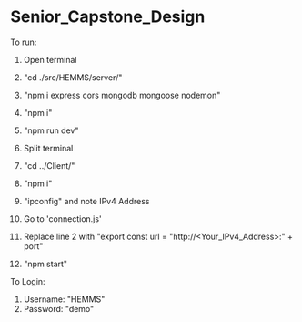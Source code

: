 # Senior_Capstone_Design

To run:

1. Open terminal

2. "cd ./src/HEMMS/server/"
3. "npm i express cors mongodb mongoose nodemon"
4. "npm i"
5. "npm run dev"

6. Split terminal

7. "cd ../Client/"
8. "npm i"
9. "ipconfig" and note IPv4 Address

10. Go to 'connection.js'
11. Replace line 2 with "export const url = "http://<Your_IPv4_Address>:" + port"

12. "npm start"

To Login:

1. Username: "HEMMS"
2. Password: "demo"
